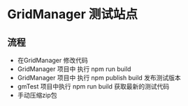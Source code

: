 # GridManager 测试站点

## 流程
- 在GridManager 修改代码
- GridManager 项目中 执行 npm run build
- GridManager 项目中 执行 npm publish build 发布测试版本
- gmTest 项目中执行 npm run build  获取最新的测试代码
- 手动压缩zip包


